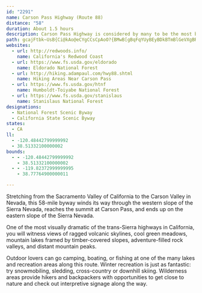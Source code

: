 ```yaml
---
id: "2291"
name: Carson Pass Highway (Route 88)
distance: "58"
duration: About 1.5 hours
description: Carson Pass Highway is considered by many to be the most beautiful and visually dramatic of the several trans-Sierra highways in California.
path: gcajFtbk~UsB{Ci@kAo@eCYgCCsCpAoO?{BMwB[gBqFqYUyBEyBDkBTmBlGeVXgBReCMkCQiBg@qBuAsC}FsGcBgC_@aAm@qC{@{HYsA]y@e@k@iF_CiA{AkBuGoFkNsCgGYaAUaAOqB?q@NiCCwAKs@w@sBgGsG}MaIaEcGcFwEc@o@c@oAoA{HEoBH}@XgAd@w@bCcCvEkNPcAE_FO_Co@uBc@y@yAoBiCcCu@wAeAuEMw@?oBx@eFCsA[_Bi@aAsCwCc@m@u@sBMy@EsBNmFCeAu@aGKaBT{D?qAEy@wAgHEkABiC^}HMmDq@sDi@}AaFyHYy@uAyGm@mAsLcQgDsGiAyC}A_FYsAIoCl@_H@mAAsAc@wB[y@s@iA}DgE_A_CWcAOsAWuJIcHS}De@aB}BuDm@}AKy@C{@ReCl@yChAyCf@s@`CkBh@m@d@aAViA@gAOmCu@oB]i@o@m@iD_CsCeBwFsAuB{@aAy@}@kAqEuLq@oC_@qCYkFUqLDeCd@{DlBoLReDDwC[eRS{EOqAcAsD{Lm^o@yCEeCNyAZuAbB_Dl@_BT_BJ{DNiA\{@r@}@jDaBvBaBn@kAh@uAnAsFb@_AbAmApCyBfAqAb@eATeABgAW{Ce@eA_AmA{BgBw@qAe@eCs@iK]aAq@wAiAmAiAw@y@_Ay@mAs@yBSgBBaCHsAjC{TFoIdBiQHeDK{CYyCKmFBkCpAqKhC_RDiBKeD_@_CmAsCcDaDgAyAOg@W}@OoAMgHK}AYsAiPya@_AaDc@iC_@{Fo@mE]mA{@oB_@k@iBkBgGuEcAi@gCo@iDc@wFDcBUw@i@uA{Aq@{BOkAC_Dr@gv@AuEUyBeAgEiBmDcGoImAsCi@qBa@{BYwCG}CRkEhAoLHaCIyCk@wD]yAo@gBe@aAqFgI[eA[kBA_Bn@}JEkAg@eBa@u@oA}@}AYgAJ_AXuC~AyBr@}CJkCYuB_AeAs@wDwEoAiAsBk@sBGaFx@yCc@w@U_C}AqL{JyAu@cAYuJ_BuBwAcBmBm@_AiTme@{AgCiIyFkAmBy@eCgKsm@IuA?yAh@sE`AaDVsBDqAC{AUwBcB{I[uIUsBaA{DuAqCcCgCyPmIsAe@_BK_CH{Cf@uB@eC[gBs@s@g@y@}@k@mAs@gCSwA_@wKUkBgAeDe@{@i@e@y@e@}DuA__@_BeCD_BLcPtC_CRsBAyBq@oJmFiDgAcOe@qKg@eAS}BkAoDeDcBy@sB_@eBg@qCsBoAsBe@kB[cBKkD_AsD_BwB{AiAaBk@}CMmB^iEzBcCJiAKiAa@mA}@oA_AoA{B]yAYsBBaDn@wWRwCZaBh@mBr@qAr@aAtB}A|GoCfAmAh@qAZkBBeAIgAe@aCcB{FSsAJsHAgEcAyCoAeAmBaA{N_GwAaA{@cAmAmB{AiD]}Ao@gF?{LEuDS_Dc@gDaAyF{H}Xs@{EK_D`@sGx@aDlAyCn@sBd@uCx@aSe@gI_AkFoA{LCeHt@uW?mDMyCg@yCe@sBmCuHcV_m@yBoGSgBEeDNgBhCsQHaCAqBSuBw@mD{@mBcAyAiB_BmOyHqCgAaMaEgB}@gVkSyBy@eAMsA@iAJmBl@yC~BgD`H}AfByBfAiBVsBMu@MaBw@eDmCgAg@kReGcCkB_BaBaU}YaB_DgDaKcBcEcAkAu@e@}@UcDWkPaCwBeAgKoJcCwAma@mN{@AmAPuAdAgIvOcBrB}A`AyEjAg@X{@p@{GfH}A~@aBf@{JfCsBVcBKwBs@i@]eDuCcA]sBO}F@iBSsBy@oBaBs@eA}F{NeAyBaAmAcA_AkAm@aHkB_Aq@wAiBk@cAiBaEmCoFy@}@o@e@iAo@kEeB_BgAu@kAi@{AmBsUI{ENyIfA{K`AgFRi@rBwBx@{BdAqBb@gBLgBnA_GDmAE_Ly@}Q?eCHu@hBiMd@cCnMs[p@wBd@aDDuDSyDYgB{FaXq@_Cy@aBwAgBe@yAOkAIcIOeBUs@}AyB[}@YcBCwAHaAb@eDNqBCaBk@cICkBb@mRDwD_AqIIuBz@_OAgCIuA}BsKk@gBcA}AoBmAeMiFgCyAeA}@Sg@KyAB{@j@iEtAcGfAwBnC}C~@cBRo@TsA\_JZgBf@sAdBkCfFuDt@iAlBiFxHmJp@aAx@_B`B_EfAsCn@{C`AgH|@mEXsEh@yDBwAOuB}BgLYoGy@yEEgBHcBT{AbBsFd@_CN_B?cLf@eDxBiFd@{DTqFf@uBlHmNr@{D@cBK{A_@_CsBaHOgCNeCxAaFvDaKt@mAfFmEr@_BNy@DmASqBoCiOyA{FcDeI]oBLsCd@qAxAgBbE{BhAy@`A_Af@kCHsACyAk@gCe@_As@y@m@_@_Ce@}DEqIJcAXkAx@gE~DwAl@oCF_AYi@S_AmAg@y@[eAoCuKQgAK_DBmM_@cE{F{Si@aCe@sD_BsRMsCH{B^aCr@eChAsBhAmA~@s@|By@xBKpK@bCg@vBqBd@gBRaA@sCKq@_@{Bg@kAiD{C_c@iXiC_Amd@gMmDsAgIuB}Bw@iE_AyCm@_CKqb@LkRb@}F`@kDd@oI\eNk@kD_@mDw@uCeAgDgB_DeC_LcKgUcS{\sZ{AiAyAs@cCs@mCMcCFqC\cIlB}CL}_@GiDQmFq@}LaDcDyA}ByAk_@eXgE_EiJ}L{BiDsB}DaBkEqCoJmFwU}@wGK{BIaC?eCN{FbF_a@\sFCyBRuHnCaTTaGEuEU_Fe@eDgE_Ve@kD?sCd@iJEeC]gAcF{Ke@wBIsCP_NhB_IFyA[gCgCuGMk@KkBBeAd@mB|E}JXcAd@{Cj@{IRsA\qAxBsE~A{BlA_A~ByA|AqAxIiLzB_CvLaI~AoAfBqBn@eArA{CdB_GfEoPlAoFRyA`Emm@H_DKcGUsBsAyLc@kCe@}AwUmj@cD}H[oAg@wDeDg_@y@yDcCiHsA_DyBgDyDyEaAyAw@gCa@sB_AsKUmA}AyDoCuE
websites:
  - url: http://redwoods.info/
    name: California's Redwood Coast
  - url: https://www.fs.usda.gov/eldorado
    name: Eldorado National Forest
  - url: http://hiking.adampaul.com/hwy88.shtml
    name: Hiking Areas Near Carson Pass
  - url: https://www.fs.usda.gov/htnf
    name: Humboldt-Toiyabe National Forest
  - url: https://www.fs.usda.gov/stanislaus
    name: Stanislaus National Forest
designations:
  - National Forest Scenic Byway
  - California State Scenic Byway
states:
  - CA
ll:
  - -120.48442799999992
  - 38.51332100000002
bounds:
  - - -120.48442799999992
    - 38.51332100000002
  - - -119.82372999999995
    - 38.77764900000011

---
```


Stretching from the Sacramento Valley of California to the Carson Valley in Nevada, this 58-mile byway winds its way through the western slope of the Sierra Nevada, reaches the summit at Carson Pass, and ends up on the eastern slope of the Sierra Nevada.

One of the most visually dramatic of the trans-Sierra highways in California, you will witness views of ragged volcanic skylines, cool green meadows, mountain lakes framed by timber-covered slopes, adventure-filled rock valleys, and distant mountain peaks.

Outdoor lovers can go camping, boating, or fishing at one of the many lakes and recreation areas along this route. Winter recreation is just as fantastic: try snowmobiling, sledding, cross-country or downhill skiing. Wilderness areas provide hikers and backpackers with opportunities to get close to nature and check out interpretive signage along the way.
